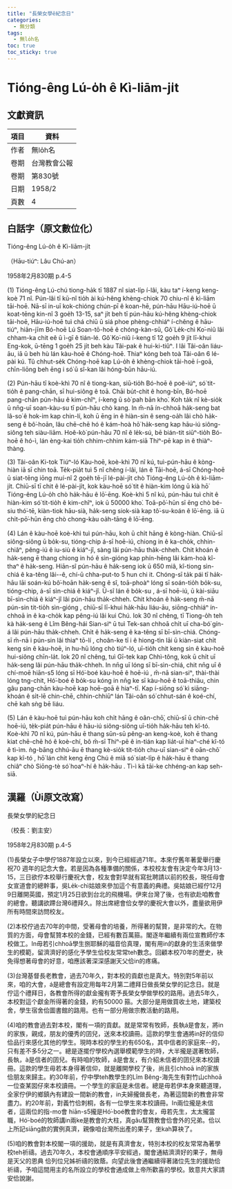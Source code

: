```yaml
---
title: "長榮女學ê紀念日"
categories:
  - 無分類
tags:
  - 無lo̍h名
toc: true
toc_sticky: true
---
```


# Tióng-êng Lú-o̍h ê Kì-liām-ji̍t

## 文獻資訊

| 項目 | 資料 |
|---|---|
| 作者 | 無lo̍h名 |
| 卷期 | 台灣教會公報 |
| 卷期 | 第830號 |
| 日期 | 1958/2 |
| 頁數 | 4 |

## 白話字（原文數位化）

Tióng-êng Lú-o̍h ê Kì-liām-ji̍t

（Hāu-tiúⁿ: Lâu Chú-an）

1958年2月830期 p.4-5

(1) Tióng-êng Lú-chú tiong-ha̍k tī 1887 nî siat-li̍p í-lâi, kàu taⁿ í-keng keng-koè 71 nî. Pún-lâi tī kū-nî tio̍h ài kú-hêng khèng-chiok 70 chiu-nî ê kì-liām tāi-hoē. Nā-sī in-uī kok-chióng chún-pī ê koan-hē, pún-hāu Hāu-iú-hoē ū koat-tēng kin-nî 3 goe̍h 13-15, saⁿ ji̍t beh tī pún-hāu kú-hêng khèng-chiok tāi-hoē, Hāu-iú-hoē tuì chá chiū ū siá phoe phèng-chhiáⁿ í-chêng ê hāu-tiúⁿ, hiān-jīm Bó-hoē Lú Soan-tō-hoē ê chóng-kàn-sū, Gô͘ Le̍k-chì Ko͘-niû lâi chham-ka chit eê ū ì-gī ê tián-lé. Gô͘ Ko͘-niû í-keng tī 12 goe̍h 9 ji̍t lī-khui Eng-kok, ū-tēng 1 goe̍h 25 ji̍t beh kàu Tâi-pak ê hui-ki-tiûⁿ. I lâi Tâi-oân liáu-āu, iā ū beh hù lán kàu-hoē ê Chóng-hoē. Thiaⁿ kóng beh toà Tâi-oân 6 lé-pài kú. Tû chhut-se̍k Chóng-hoē kap Lú-o̍h ê khèng-chiok tāi-hoē í-goā, chīn-liōng beh ēng i só͘ ū sî-kan lâi hóng-būn hāu-iú.

(2) Pún-hāu tī koè-khì 70 nî ê tiong-kan, siū-tio̍h Bó-hoē ê poê-iúⁿ, só͘ tit-tio̍h ê pang-chān, sī hui-siông ê toā. Chāi bu̍t-chit ê hong-bīn, Bó-hoē pang-chān pún-hāu ê kim-chîⁿ, í-keng ū sò͘ pah bān kho͘. Koh ta̍k nî kè-sio̍k ū nn̄g-uī soan-kàu-su tī pún-hāu chò kang. In m̄-nā ín-chhoā ha̍k-seng bat Iâ-so͘ ê hok-im kap chin-lí, koh ū ēng in ê hiàn-sin ê seng-oa̍h lâi chò ha̍k-seng ê bô͘-hoān, lâu chē-chē hó ê kám-hoà hō͘ ha̍k-seng kap hāu-iú siông-siông teh siàu-liām. Hoê-kò͘ pún-hāu 70 nî ê le̍k-sú, bē bián-tit siūⁿ-tio̍h Bó-hoē ê hó-ì, lán èng-kai tio̍h chhim-chhim kám-siā Thiⁿ-pē kap in ê thiàⁿ-thàng.

(3) Tâi-oân Ki-tok Tiúⁿ-ló Kàu-hoē, koè-khì 70 nî kú, tuì-pún-hāu ê kòng-hiàn iā sī chin toā. Te̍k-pia̍t tuì 5 nî chêng í-lâi, lán ê Tāi-hoē, á-sī Chóng-hoē ū siat-tēng iōng muí-nî 2 goe̍h tē-jī lé-pài-ji̍t chò Tióng-êng Lú-o̍h ê kì-liām-ji̍t. Chiū-sī tī chit ê lé-pài-ji̍t, kok kàu-hoē só͘ tit ê hiàn-kim lóng ū kià hō͘ Tióng-êng Lú-o̍h chò ha̍k-hāu ê lō͘-ēng. Koè-khì 5 nî kú, pún-hāu tuì chit ê hiàn-kim só͘ tit-tio̍h ê kim-chîⁿ, iok ū 50000 kho͘. Toā-pō͘-hūn sī ēng chò bé-siu thó͘-tē, kiàn-tiok hāu-sià, ha̍k-seng siok-sià kap tô͘-su-koán ê lō͘-ēng. iā ū chi̍t-pō͘-hūn ēng chò chong-kàu oa̍h-tāng ê lō͘-ēng.

(4) Lán ê kàu-hoē koè-khì tuì pún-hāu, koh ū chi̍t hāng ê kòng-hiàn. Chiū-sī siông-siông ū bo̍k-su, tióng-chip á-sī hoē-iú, chiong in ê ka-cho̍k, chhin-chiâⁿ, pêng-iú ê iu-siù ê kiáⁿ-jî, sàng lâi pún-hāu tha̍k-chheh. Chit khoán ê ha̍k-seng ē thang chiong in hó ê sìn-gióng kap phín-hēng lâi kám-hoà kî-thaⁿ ê ha̍k-seng. Hiān-sî pún-hāu ê ha̍k-seng iok ū 650 miâ, kî-tiong sìn-chiá ê ka-têng lâi--ê, chí-ū chha-put-to 5 hun chi it. Chóng-sī ta̍k pái tī ha̍k-hāu lāi soán-kú bô͘-hoān ha̍k-seng ê sî, toā-phoàⁿ lóng sī soán-tio̍h bo̍k-su, tióng-chip, á-sī sìn-chiá ê kiáⁿ-jî. Ū-sî lán ê bo̍k-su , á-sī hoē-iú, ū kài-siāu bī-sìn-chiá ê kiáⁿ-jî lâi pún-hāu tha̍k-chheh. Chit khoán ê ha̍k-seng m̄-nā pún-sin tit-tio̍h sìn-gióng , chiū-sī lī-khui ha̍k-hāu liáu-āu, siōng-chhiáⁿ ín-chhoā in ê ka-cho̍k kap pêng-iú lâi kui Chú. Iok 30 nî chêng, tī Tiong-o̍h teh kà ha̍k-seng ê Lîm Bêng-hái Sian-siⁿ ū tuì Tek-san chhoā chi̍t uī cha-bó͘ gín-á lâi pún-hāu tha̍k-chheh. Chi̍t ê ha̍k-seng ê ka-têng sī bī-sìn-chiá. Chóng-sī m̄-nā i pún-sin lâi thiaⁿ tō-lí , choân-ke tī i ê hiong-tìn lāi ū kiàn-siat chi̍t keng sin ê kàu-hoē, in hu-hū lóng chò tiúⁿ-ló, uī-tio̍h chit keng sin ê kàu-hoē hui-siông chīn-la̍t. Iok 20 nî chêng, tuì Gī-tek kap Chhì-tông, kok ū chi̍t uī ha̍k-seng lâi pún-hāu tha̍k-chheh. In nn̄g uī lóng sī bī-sìn-chiá, chit nn̄g uī ê chí-moē hiān-s5 lóng sī Hó͘-boé kàu-hoē ê hoē-iú , m̄-nā sian-siⁿ, thài-thài lóng tng-chit, Hó͘-boé ê bo̍k-su kóng in nn̄g ke sī kàu-hoē ê toā-thiāu, chin gâu pang-chān kàu-hoē kap hoē-goā ê hiaⁿ-tī. Kap í-siōng só͘ kì siāng-khoán ê si̍t-lē chin-chē, chhin-chhiūⁿ lán Tâi-oân só͘ chhut-sán ê koé-chí, chē kah sǹg bē liáu.

(5) Lán ê kàu-hoē tuì pún-hāu koh chi̍t hāng ê oân-chō͘, chiū-sī ū chin-chē hoē-iú, te̍k-pia̍t pún-hāu ê hāu-iú siông-siông uī-tio̍h ha̍k-hāu teh kî-tó. Koè-khì 70 nî kú, pún-hāu ē thang sūn-sū pêng-an keng-koè, koh ē thang kiat chē-chē hó ê koè-chí, bô m̄-sī Thiⁿ-pē ê in-tián kap lia̍t-uī hiaⁿ-ché kî-tó ê tì-ìm. ǹg-bāng chhú-āu ē thang kè-sio̍k tit-tio̍h chu-uī sian-siⁿ ê oān-chō͘ kap kî-tó , hō͘ lán chit keng ēng Chú ê miâ só͘ siat-li̍p ê ha̍k-hāu ē thang chiâⁿ chò Siōng-tè só͘ hoaⁿ-hí ê ha̍k-hāu . Tì-ì kā tāi-ke chhéng-an kap seh-siā.

## 漢羅（Ùi原文改寫）

長榮女學的紀念日

（校長：劉主安）

1958年2月830期 p.4-5

(1)長榮女子中學佇1887年設立以來，到今已經經過71年。本來佇舊年著愛舉行慶祝70 週年的記念大會。若是因為各種準備的關係，本校校友會有決定今年3月13-15，三日欲佇本校舉行慶祝大會，校友會對早就有寫批聘請以前的校長，現任母會女宣道會的總幹事，吳Le̍k-chì姑娘來參加這个有意義的典禮。吳姑娘已經佇12月9日離開英國，預定1月25日欲到台北的飛機場。伊來台灣了後，也有欲赴咱教會的總會。聽講欲蹛台灣6禮拜久。除出席總會佮女學的慶祝大會以外，盡量欲用伊所有時間來訪問校友。

(2)本校佇過去70年的中間，受著母會的培養，所得著的幫贊，是非常的大。在物質的方面，母會幫贊本校的金錢，已經有數百萬箍。閣逐年繼續有兩位宣教師佇本校做工。In毋若引chhoā學生捌耶穌的福音佮真理，閣有用in的獻身的生活來做學生的模範，留濟濟好的感化予學生佮校友常常teh數念。回顧本校70年的歷史，袂免得想著母會的好意，咱應該著深深感謝天父佮in的疼痛。

(3)台灣基督長老教會，過去70年久，對本校的貢獻也是真大。特別對5年前以來，咱的大會，á是總會有設定用每年2月第二禮拜日做長榮女學的記念日。就是佇這个禮拜日，各教會所得的獻金攏有寄予長榮女學做學校的路用。過去5年久，本校對這个獻金所得著的金錢，約有50000 箍。大部分是用做買收土地，建築校舍，學生宿舍佮圖書館的路用。也有一部分用做宗教活動的路用。

(4)咱的教會過去對本校，閣有一項的貢獻。就是常常有牧師，長執á是會友，將in的家族，親成，朋友的優秀的囝兒，送來本校讀冊。這款的學生會通將in好的信仰佮品行來感化其他的學生。現時本校的學生約有650名，其中信者的家庭來--的，只有差不多5分之一。總是逐擺佇學校內選舉模範學生的時，大半攏是選著牧師，長執，à是信者的囝兒。有時咱的牧師，á是會友，有介紹未信者的囝兒來本校讀冊。這款的學生毋若本身得著信仰，就是離開學校了後，尚且引chhoā in的家族佮朋友來歸主。約30年前，佇中學teh教學生的Lîm Bêng-海先生有對竹山chhoā一位查某囡仔來本校讀冊。一个學生的家庭是未信者。總是毋若伊本身來聽道理，全家佇伊的鄉鎮內有建設一間新的教會，in夫婦攏做長老，為著這間新的教會非常盡力。約20年前，對義竹佮刺桐，各有一位學生來本校讀冊。In兩位攏是未信者，這兩位的指-mo會 hiān-s5攏是Hó͘-boé教會的會友，毋若先生，太太攏當職，Hó͘-boé的牧師講in兩ke是教會的大柱，真gâu幫贊教會佮會外的兄弟。佮以上所記siāng款的實例真濟，親像咱台灣所出產的果子，坐kah算袂了。

(5)咱的教會對本校閣一項的援助，就是有真濟會友，特別本校的校友常常為著學校teh祈禱。過去70年久，本校會通順序平安經過，閣會通結濟濟好的果子，無毋是天父的恩典 佮列位兄姊祈禱的致蔭。向望此後會通繼續得著諸位先生的援助佮祈禱，予咱這間用主的名所設立的學校會通成做上帝所歡喜的學校。致意共大家請安佮說謝。
